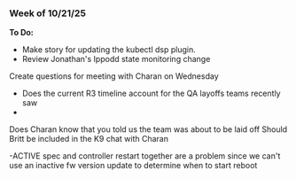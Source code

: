 ### Week of 10/21/25

**To Do:**
- Make story for updating the kubectl dsp plugin.
- Review Jonathan's Ippodd state monitoring change


Create questions for meeting with Charan on Wednesday
- Does the current R3 timeline account for the QA layoffs teams recently saw
- 

Does Charan know that you told us the team was about to be laid off
Should Britt be included in the K9 chat with Charan

-ACTIVE spec and controller restart together are a problem since we can't use an inactive fw version update to determine when to start reboot